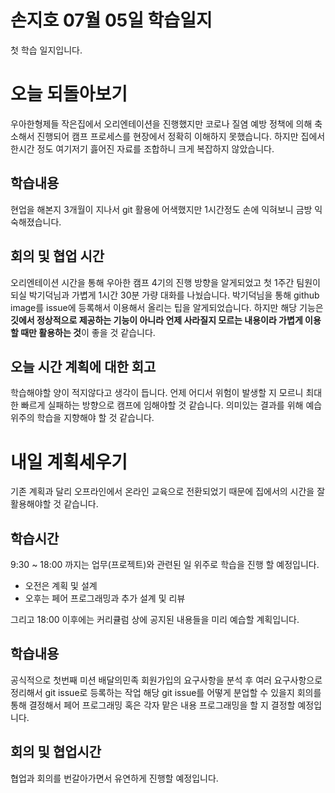 # 손지호 07월 05일 학습일지 

첫 학습 일지입니다.

# 오늘 되돌아보기

우아한형제들 작은집에서 오리엔테이션을 진행했지만 코로나 질염 예방 정책에 의해 축소해서 진행되어 캠프 프로세스를 현장에서 정확히 이해하지 못했습니다.
하지만 집에서 한시간 정도 여기저기 흟어진 자료를 조합하니 크게 복잡하지 않았습니다.   

## 학습내용

현업을 해본지 3개월이 지나서 git 활용에 어색했지만 1시간정도 손에 익혀보니 금방 익숙해졌습니다.

## 회의 및 협업 시간

오리엔테이션 시간을 통해 우아한 캠프 4기의 진행 방향을 알게되었고 첫 1주간 팀원이 되실 박기덕님과 가볍게 1시간 30분 가량 대화를 나눴습니다.
박기덕님을 통해 github image를 issue에 등록해서 이용해서 올리는 팁을 알게되었습니다.
하지만 해당 기능은 **깃에서 정상적으로 제공하는 기능이 아니라 언제 사라질지 모르는 내용이라 가볍게 이용할 때만 활용하는 것**이 좋을 것 같습니다. 

## 오늘 시간 계획에 대한 회고

학습해야할 양이 적지않다고 생각이 듭니다. 언제 어디서 위험이 발생할 지 모르니 최대한 빠르게 실패하는 방향으로 캠프에 임해야할 것 같습니다.
의미있는 결과를 위해 예습 위주의 학습을 지향해야 할 것 같습니다.

# 내일 계획세우기

기존 계획과 달리 오프라인에서 온라인 교육으로 전환되었기 때문에 집에서의 시간을 잘 활용해야할 것 같습니다.

## 학습시간

9:30 ~ 18:00 까지는 업무(프로젝트)와 관련된 일 위주로 학습을 진행 할 예정입니다. 

- 오전은 계획 및 설계
- 오후는 페어 프로그래밍과 추가 설계 및 리뷰

그리고 18:00 이후에는 커리큘럼 상에 공지된 내용들을 미리 예습할 계획입니다.

## 학습내용

공식적으로 첫번째 미션 배달의민족 회원가입의 요구사항을 분석 후 여러 요구사항으로 정리해서 git issue로 등록하는 작업
해당 git issue를 어떻게 분업할 수 있을지 회의를 통해 결정해서 페어 프로그래밍 혹은 각자 맡은 내용 프로그래밍을 할 지 결정할 예정입니다. 

## 회의 및 협업시간

협업과 회의를 번갈아가면서 유연하게 진행할 예정입니다.

